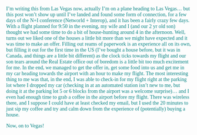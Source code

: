 <font face="Trebuchet MS" color="#008080">I’m writing this from Las Vegas now, actually I’m on a plane heading to Las Vegas… but this post won’t show up until I’ve landed and found some form of connection, for a few days of the N+I conference (Networld + Interop), and it has been a fairly crazy few days. With a flight planned for 9:50 in the evening, my wife and I (and our 2 yr old son) thought we had some time to do a bit of house-hunting around 4 in the afternoon. Well, turns out we liked one of the houses a little bit more than we might have expected and it was time to make an offer. Filling out reams of paperwork is an experience all on its own, but filling it out for the first time in the US (I’ve bought a house before, but it was in Canada, and things are a little bit different) as the clock ticks towards my flight and our son tears around the Real Estate office out of boredom is a little bit too much excitement for me. In the end, we managed to get the offer in, get some food into us and get me in my car heading towards the airport with an hour to make my flight. The most interesting thing to me was that, in the end, I was able to check-in for my flight right at the parking lot where I dropped my car (checking in at an automated station isn’t new to me, but doing it at the parking lot 5 or 6 blocks from the airport was a welcome surprise)… and I even had enough time to grab a coffee in the airport before my flight. There was wireless there, and I suppose I could have at least checked my email, but I used the 20 minutes to just sip my coffee and try and calm down from the experience of (potentially) buying a house.</p> 

<p>
  Now, on to Vegas!<br />&nbsp;</font>
</p>